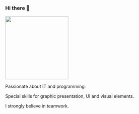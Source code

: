### Hi there 👋
<img height="200px" src="https://github.com/mcmelissa/images/blob/master/template.png?raw=true">
<p>Passionate about IT and programming.</p>
<p>Special skills for graphic presentation, UI and visual elements.</p>
<p>I strongly believe in teamwork.</>

<!--
**mcmelissa/mcmelissa** is a ✨ _special_ ✨ repository because its `README.md` (this file) appears on your GitHub profile.

Here are some ideas to get you started:

- 🔭 I’m currently working on ...
- 🌱 I’m currently learning ...
- 👯 I’m looking to collaborate on ...
- 🤔 I’m looking for help with ...
- 💬 Ask me about ...
- 📫 How to reach me: ...
- 😄 Pronouns: ...
- ⚡ Fun fact: ...
-->
